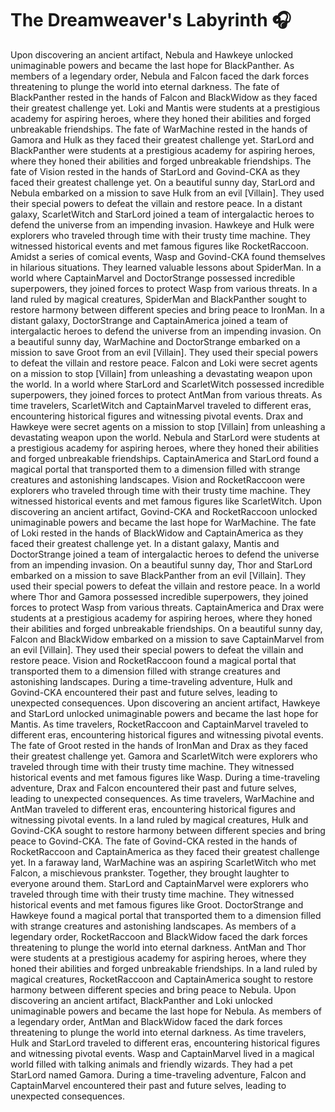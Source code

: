 # The Dreamweaver's Labyrinth :headphones: 

Upon discovering an ancient artifact, Nebula and Hawkeye unlocked unimaginable powers and became the last hope for BlackPanther.
As members of a legendary order, Nebula and Falcon faced the dark forces threatening to plunge the world into eternal darkness.
The fate of BlackPanther rested in the hands of Falcon and BlackWidow as they faced their greatest challenge yet.
Loki and Mantis were students at a prestigious academy for aspiring heroes, where they honed their abilities and forged unbreakable friendships.
The fate of WarMachine rested in the hands of Gamora and Hulk as they faced their greatest challenge yet.
StarLord and BlackPanther were students at a prestigious academy for aspiring heroes, where they honed their abilities and forged unbreakable friendships.
The fate of Vision rested in the hands of StarLord and Govind-CKA as they faced their greatest challenge yet.
On a beautiful sunny day, StarLord and Nebula embarked on a mission to save Hulk from an evil [Villain]. They used their special powers to defeat the villain and restore peace.
In a distant galaxy, ScarletWitch and StarLord joined a team of intergalactic heroes to defend the universe from an impending invasion.
Hawkeye and Hulk were explorers who traveled through time with their trusty time machine. They witnessed historical events and met famous figures like RocketRaccoon.
Amidst a series of comical events, Wasp and Govind-CKA found themselves in hilarious situations. They learned valuable lessons about SpiderMan.
In a world where CaptainMarvel and DoctorStrange possessed incredible superpowers, they joined forces to protect Wasp from various threats.
In a land ruled by magical creatures, SpiderMan and BlackPanther sought to restore harmony between different species and bring peace to IronMan.
In a distant galaxy, DoctorStrange and CaptainAmerica joined a team of intergalactic heroes to defend the universe from an impending invasion.
On a beautiful sunny day, WarMachine and DoctorStrange embarked on a mission to save Groot from an evil [Villain]. They used their special powers to defeat the villain and restore peace.
Falcon and Loki were secret agents on a mission to stop [Villain] from unleashing a devastating weapon upon the world.
In a world where StarLord and ScarletWitch possessed incredible superpowers, they joined forces to protect AntMan from various threats.
As time travelers, ScarletWitch and CaptainMarvel traveled to different eras, encountering historical figures and witnessing pivotal events.
Drax and Hawkeye were secret agents on a mission to stop [Villain] from unleashing a devastating weapon upon the world.
Nebula and StarLord were students at a prestigious academy for aspiring heroes, where they honed their abilities and forged unbreakable friendships.
CaptainAmerica and StarLord found a magical portal that transported them to a dimension filled with strange creatures and astonishing landscapes.
Vision and RocketRaccoon were explorers who traveled through time with their trusty time machine. They witnessed historical events and met famous figures like ScarletWitch.
Upon discovering an ancient artifact, Govind-CKA and RocketRaccoon unlocked unimaginable powers and became the last hope for WarMachine.
The fate of Loki rested in the hands of BlackWidow and CaptainAmerica as they faced their greatest challenge yet.
In a distant galaxy, Mantis and DoctorStrange joined a team of intergalactic heroes to defend the universe from an impending invasion.
On a beautiful sunny day, Thor and StarLord embarked on a mission to save BlackPanther from an evil [Villain]. They used their special powers to defeat the villain and restore peace.
In a world where Thor and Gamora possessed incredible superpowers, they joined forces to protect Wasp from various threats.
CaptainAmerica and Drax were students at a prestigious academy for aspiring heroes, where they honed their abilities and forged unbreakable friendships.
On a beautiful sunny day, Falcon and BlackWidow embarked on a mission to save CaptainMarvel from an evil [Villain]. They used their special powers to defeat the villain and restore peace.
Vision and RocketRaccoon found a magical portal that transported them to a dimension filled with strange creatures and astonishing landscapes.
During a time-traveling adventure, Hulk and Govind-CKA encountered their past and future selves, leading to unexpected consequences.
Upon discovering an ancient artifact, Hawkeye and StarLord unlocked unimaginable powers and became the last hope for Mantis.
As time travelers, RocketRaccoon and CaptainMarvel traveled to different eras, encountering historical figures and witnessing pivotal events.
The fate of Groot rested in the hands of IronMan and Drax as they faced their greatest challenge yet.
Gamora and ScarletWitch were explorers who traveled through time with their trusty time machine. They witnessed historical events and met famous figures like Wasp.
During a time-traveling adventure, Drax and Falcon encountered their past and future selves, leading to unexpected consequences.
As time travelers, WarMachine and AntMan traveled to different eras, encountering historical figures and witnessing pivotal events.
In a land ruled by magical creatures, Hulk and Govind-CKA sought to restore harmony between different species and bring peace to Govind-CKA.
The fate of Govind-CKA rested in the hands of RocketRaccoon and CaptainAmerica as they faced their greatest challenge yet.
In a faraway land, WarMachine was an aspiring ScarletWitch who met Falcon, a mischievous prankster. Together, they brought laughter to everyone around them.
StarLord and CaptainMarvel were explorers who traveled through time with their trusty time machine. They witnessed historical events and met famous figures like Groot.
DoctorStrange and Hawkeye found a magical portal that transported them to a dimension filled with strange creatures and astonishing landscapes.
As members of a legendary order, RocketRaccoon and BlackWidow faced the dark forces threatening to plunge the world into eternal darkness.
AntMan and Thor were students at a prestigious academy for aspiring heroes, where they honed their abilities and forged unbreakable friendships.
In a land ruled by magical creatures, RocketRaccoon and CaptainAmerica sought to restore harmony between different species and bring peace to Nebula.
Upon discovering an ancient artifact, BlackPanther and Loki unlocked unimaginable powers and became the last hope for Nebula.
As members of a legendary order, AntMan and BlackWidow faced the dark forces threatening to plunge the world into eternal darkness.
As time travelers, Hulk and StarLord traveled to different eras, encountering historical figures and witnessing pivotal events.
Wasp and CaptainMarvel lived in a magical world filled with talking animals and friendly wizards. They had a pet StarLord named Gamora.
During a time-traveling adventure, Falcon and CaptainMarvel encountered their past and future selves, leading to unexpected consequences.
